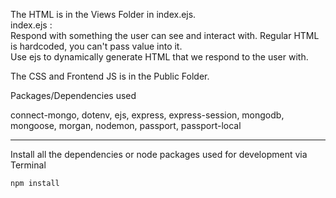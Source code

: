 
The HTML is in the Views Folder in index.ejs. <br>
index.ejs : <br>
Respond with something the user can see and interact with. Regular HTML is hardcoded, you can't pass value into it. <br>
Use ejs to dynamically generate HTML that we respond to the user with. 


The CSS and Frontend JS is in the Public Folder. 




Packages/Dependencies used

connect-mongo, dotenv, ejs, express, express-session, mongodb, mongoose, morgan, nodemon, passport, passport-local

---

 Install all the dependencies or node packages used for development via Terminal

`npm install`
